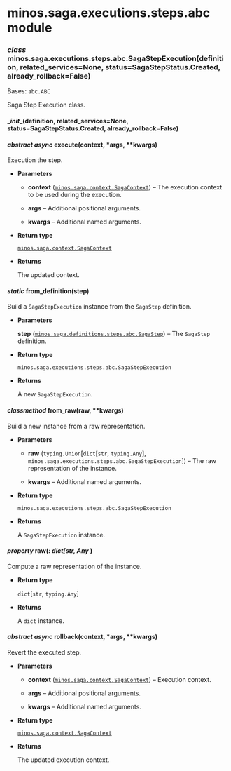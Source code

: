 # minos.saga.executions.steps.abc module


### _class_ minos.saga.executions.steps.abc.SagaStepExecution(definition, related_services=None, status=SagaStepStatus.Created, already_rollback=False)
Bases: `abc.ABC`

Saga Step Execution class.


#### \__init__(definition, related_services=None, status=SagaStepStatus.Created, already_rollback=False)

#### _abstract async_ execute(context, \*args, \*\*kwargs)
Execution the step.


* **Parameters**

    
    * **context** ([`minos.saga.context.SagaContext`](minos.saga.context.md#minos.saga.context.SagaContext)) – The execution context to be used during the execution.


    * **args** – Additional positional arguments.


    * **kwargs** – Additional named arguments.



* **Return type**

    [`minos.saga.context.SagaContext`](minos.saga.context.md#minos.saga.context.SagaContext)



* **Returns**

    The updated context.



#### _static_ from_definition(step)
Build a `SagaStepExecution` instance from the `SagaStep` definition.


* **Parameters**

    **step** ([`minos.saga.definitions.steps.abc.SagaStep`](minos.saga.definitions.steps.abc.md#minos.saga.definitions.steps.abc.SagaStep)) – The `SagaStep` definition.



* **Return type**

    `minos.saga.executions.steps.abc.SagaStepExecution`



* **Returns**

    A new `SagaStepExecution`.



#### _classmethod_ from_raw(raw, \*\*kwargs)
Build a new instance from a raw representation.


* **Parameters**

    
    * **raw** (`typing.Union`[`dict`[`str`, `typing.Any`], `minos.saga.executions.steps.abc.SagaStepExecution`]) – The raw representation of the instance.


    * **kwargs** – Additional named arguments.



* **Return type**

    `minos.saga.executions.steps.abc.SagaStepExecution`



* **Returns**

    A `SagaStepExecution` instance.



#### _property_ raw(_: dict[str, Any_ )
Compute a raw representation of the instance.


* **Return type**

    `dict`[`str`, `typing.Any`]



* **Returns**

    A `dict` instance.



#### _abstract async_ rollback(context, \*args, \*\*kwargs)
Revert the executed step.


* **Parameters**

    
    * **context** ([`minos.saga.context.SagaContext`](minos.saga.context.md#minos.saga.context.SagaContext)) – Execution context.


    * **args** – Additional positional arguments.


    * **kwargs** – Additional named arguments.



* **Return type**

    [`minos.saga.context.SagaContext`](minos.saga.context.md#minos.saga.context.SagaContext)



* **Returns**

    The updated execution context.
